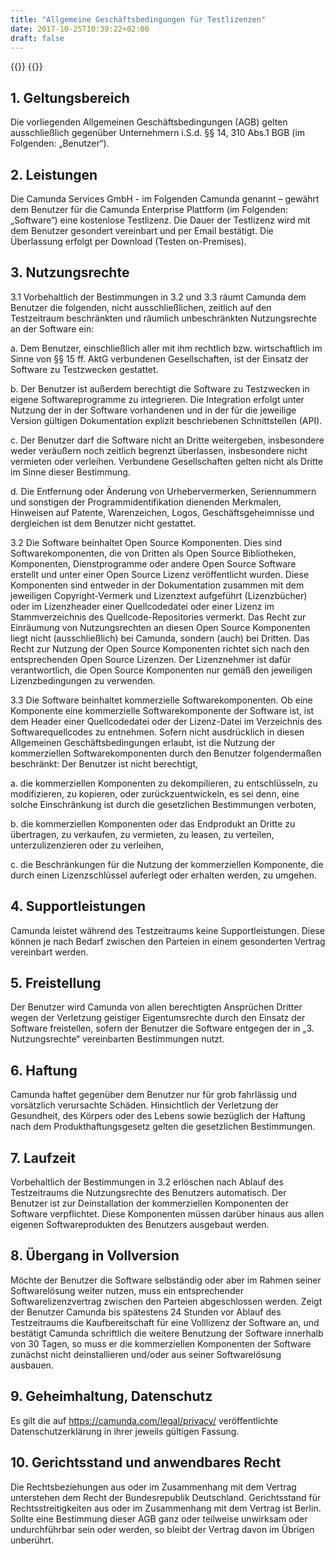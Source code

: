 ```yaml
---
title: "Allgemeine Geschäftsbedingungen für Testlizenzen"
date: 2017-10-25T10:39:22+02:00
draft: false
---
```


{{<highlight title="Allgemeine Geschäftsbedingungen für Testlizenzen" >}}
{{</highlight>}}


<h2>1. Geltungsbereich</h2>
<p>
Die vorliegenden Allgemeinen Geschäftsbedingungen (AGB) gelten ausschließlich gegenüber Unternehmern i.S.d. §§ 14, 310 Abs.1 BGB (im Folgenden: „Benutzer“).
</p>

<h2>2. Leistungen</h2>
<p>
Die Camunda Services GmbH - im Folgenden Camunda genannt – gewährt dem Benutzer für die Camunda Enterprise Plattform (im Folgenden: „Software“) eine kostenlose Testlizenz. Die Dauer der Testlizenz wird mit dem Benutzer gesondert vereinbart und per Email bestätigt. Die Überlassung erfolgt per Download (Testen on-Premises).
</p>

<h2>3. Nutzungsrechte</h2>
<p>
3.1 Vorbehaltlich der Bestimmungen in 3.2 und 3.3 räumt Camunda dem Benutzer die folgenden, nicht ausschließlichen, zeitlich auf den Testzeitraum beschränkten und räumlich unbeschränkten Nutzungsrechte an der Software ein: 
</p>
<p>
a.	Dem Benutzer, einschließlich aller mit ihm rechtlich bzw. wirtschaftlich im Sinne von §§ 15 ff. AktG verbundenen Gesellschaften, ist der Einsatz der Software zu Testzwecken gestattet.
</p>
<p>
b.	Der Benutzer ist außerdem berechtigt die Software zu Testzwecken in eigene Softwareprogramme zu integrieren. Die Integration erfolgt unter Nutzung der in der Software vorhandenen und in der für die jeweilige Version gültigen Dokumentation explizit beschriebenen Schnittstellen (API).
</p>
<p>
c.	Der Benutzer darf die Software nicht an Dritte weitergeben, insbesondere weder veräußern noch zeitlich begrenzt überlassen, insbesondere nicht vermieten oder verleihen. Verbundene Gesellschaften gelten nicht als Dritte im Sinne dieser Bestimmung.
</p>
<p>
d. Die Entfernung oder Änderung von Urhebervermerken, Seriennummern und sonstigen der Programmidentifikation dienenden Merkmalen, Hinweisen auf Patente, Warenzeichen, Logos, Geschäftsgeheimnisse und dergleichen ist dem Benutzer nicht gestattet.
</p>
<p>
3.2 Die Software beinhaltet Open Source Komponenten. Dies sind Softwarekomponenten, die von Dritten als Open Source Bibliotheken, Komponenten, Dienstprogramme oder andere Open Source Software erstellt und unter einer Open Source Lizenz veröffentlicht wurden. Diese Komponenten sind entweder in der Dokumentation zusammen mit dem jeweiligen Copyright-Vermerk und Lizenztext aufgeführt (Lizenzbücher) oder im Lizenzheader einer Quellcodedatei oder einer Lizenz im Stammverzeichnis des Quellcode-Repositories vermerkt. Das Recht zur Einräumung von Nutzungsrechten an diesen Open Source Komponenten liegt nicht (ausschließlich) bei Camunda, sondern (auch) bei Dritten. Das Recht zur Nutzung der Open Source Komponenten richtet sich nach den entsprechenden Open Source Lizenzen. Der Lizenznehmer ist dafür verantwortlich, die Open Source Komponenten nur gemäß den jeweiligen Lizenzbedingungen zu verwenden.
</p>
<p> 
3.3 Die Software beinhaltet kommerzielle Softwarekomponenten. Ob eine Komponente eine kommerzielle Softwarekomponente der Software ist, ist dem Header einer Quellcodedatei oder der Lizenz-Datei im Verzeichnis des Softwarequellcodes zu entnehmen. Sofern nicht ausdrücklich in diesen Allgemeinen Geschäftsbedingungen erlaubt, ist die Nutzung der kommerziellen Softwarekomponenten durch den Benutzer folgendermaßen beschränkt:   
Der Benutzer ist nicht berechtigt, 
</p>
<p> 
a. die kommerziellen Komponenten zu dekompilieren, zu entschlüsseln, zu modifizieren, zu kopieren, oder zurückzuentwickeln, es sei denn, eine solche Einschränkung ist durch die gesetzlichen Bestimmungen verboten,  
</p>
<p>
b. die kommerziellen Komponenten oder das Endprodukt an Dritte zu übertragen, zu verkaufen, zu vermieten, zu leasen, zu verteilen, unterzulizenzieren oder zu verleihen,  
</p>
<p>
c. die Beschränkungen für die Nutzung der kommerziellen Komponente, die durch einen Lizenzschlüssel auferlegt oder erhalten werden, zu umgehen.
</p> 
<h2>4. Supportleistungen</h2>
<p>
Camunda leistet während des Testzeitraums keine Supportleistungen. Diese können je nach Bedarf zwischen den Parteien in einem gesonderten Vertrag vereinbart werden.
</p>

<h2>5. Freistellung</h2>
<p>
Der Benutzer wird Camunda von allen berechtigten Ansprüchen Dritter wegen der Verletzung geistiger Eigentumsrechte durch den Einsatz der Software freistellen, sofern der Benutzer die Software entgegen der in „3. Nutzungsrechte“ vereinbarten Bestimmungen nutzt.
</p>


<h2>6. Haftung</h2>
<p>
Camunda haftet gegenüber dem Benutzer nur für grob fahrlässig und vorsätzlich verursachte Schäden. Hinsichtlich der Verletzung der Gesundheit, des Körpers oder des Lebens sowie bezüglich der Haftung nach dem Produkthaftungsgesetz gelten die gesetzlichen Bestimmungen.
</p>

<h2>7. Laufzeit</h2>
<p>
Vorbehaltlich der Bestimmungen in 3.2 erlöschen  nach Ablauf des Testzeitraums die Nutzungsrechte des Benutzers automatisch. Der Benutzer ist zur Deinstallation der kommerziellen Komponenten der Software verpflichtet. Diese Komponenten müssen darüber hinaus aus allen eigenen Softwareprodukten des Benutzers ausgebaut werden.
</p>

<h2>8. Übergang in Vollversion</h2>
<p>
Möchte der Benutzer die Software selbständig oder aber im Rahmen seiner Softwarelösung weiter nutzen, muss ein entsprechender Softwarelizenzvertrag zwischen den Parteien abgeschlossen werden. Zeigt der Benutzer Camunda bis spätestens 24 Stunden vor Ablauf des Testzeitraums die Kaufbereitschaft für eine Volllizenz der Software an, und bestätigt Camunda schriftlich die weitere Benutzung der Software innerhalb von 30 Tagen, so muss er die kommerziellen Komponenten der Software zunächst nicht deinstallieren und/oder aus seiner Softwarelösung ausbauen.
</p>

<h2>9. Geheimhaltung, Datenschutz</h2>
<p>
Es gilt die auf <a href="/legal/privacy">https://camunda.com/legal/privacy/</a> veröffentlichte Datenschutzerklärung in ihrer jeweils gültigen Fassung.
</p>

<h2>10. Gerichtsstand und anwendbares Recht</h2>
<p>
Die Rechtsbeziehungen aus oder im Zusammenhang mit dem Vertrag unterstehen dem Recht der Bundesrepublik Deutschland. Gerichtsstand für Rechtsstreitigkeiten aus oder im Zusammenhang mit dem Vertrag ist Berlin. Sollte eine Bestimmung dieser AGB ganz oder teilweise unwirksam oder undurchführbar sein oder werden, so bleibt der Vertrag davon im Übrigen unberührt.
</p>
